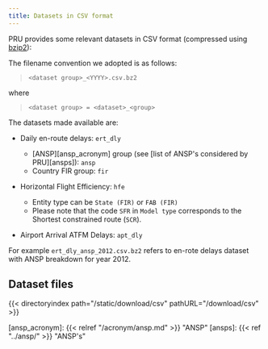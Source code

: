 ```yaml
---
title: Datasets in CSV format
---
```


PRU provides some relevant datasets in CSV format (compressed using [bzip2][bzip2]):

The filename convention we adopted is as follows:

> `<dataset group>_<YYYY>.csv.bz2`

where
> `<dataset group> = <dataset>_<group>`

The datasets made available are:

* Daily en-route delays: `ert_dly`
    * [ANSP][ansp_acronym] group (see [list of ANSP's considered by PRU][ansps]): `ansp`
    * Country FIR group: `fir`

* Horizontal Flight Efficiency: `hfe`
    * Entity type can be `State (FIR)` or `FAB (FIR)	`
    * Please note that the code `SFR` in `Model type` corresponds to the Shortest constrained route (`SCR`). 

* Airport Arrival ATFM Delays: `apt_dly`

For example `ert_dly_ansp_2012.csv.bz2` refers to en-rote delays dataset with ANSP breakdown for year 2012.

## Dataset files

{{< directoryindex path="/static/download/csv" pathURL="/download/csv" >}}


[bzip2]: <https://en.wikipedia.org/wiki/Bzip2> "Wikipedia: bzip2"
[ansp_acronym]: {{< relref "/acronym/ansp.md" >}} "ANSP"
[ansps]: {{< ref "../ansp/" >}} "ANSP's"
